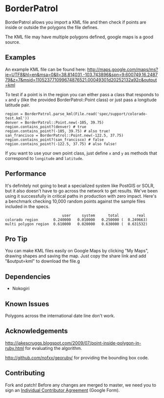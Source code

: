# BorderPatrol

BorderPatrol allows you import a KML file and then check if points are inside or outside the polygons the file defines.

The KML file may have multiple polygons defined, google maps is a good source.

## Examples

An example KML file can be found here:
http://maps.google.com/maps/ms?ie=UTF8&hl=en&msa=0&ll=38.814031,-103.743896&spn=9.600749,16.248779&z=7&msid=110523771099674876521.00049301d20252132a92c&output=kml

To test if a point is in the region you can either pass a class that responds to `x` and `y` (like the provided BorderPatrol::Point class) or just pass a longitude latitude pair.

    region = BorderPatrol.parse_kml(File.read('spec/support/colorado-test.kml'))
    denver = BorderPatrol::Point.new(-105, 39.75)
    region.contains_point?(denver) # true
    region.contains_point?(-105, 39.75) # also true!
    san_francisco = BorderPatrol::Point.new(-122.5, 37.75)
    region.contains_point?(san_francisco) # false
    region.contains_point?(-122.5, 37.75) # also false!

If you want to use your own point class, just define `x` and `y` as methods that correspond to `longitude` and `latitude`.

## Performance
It's definitely not going to beat a specialized system like PostGIS or SOLR, but it also doesn't have to go across the network to get results.
We've been using it successfully in critical paths in production with zero impact.  Here's a benchmark checking 10,000 random points against the sample files included in the specs.

                              user     system      total        real
    colorado region       0.240000   0.010000   0.250000 (  0.249663)
    multi polygon region  0.610000   0.020000   0.630000 (  0.631532)


## Pro Tip

You can make KML files easily on Google Maps by clicking "My Maps", drawing shapes and saving the map.  Just copy the share link and add "&output=kml" to download the file.g

## Dependencies

* Nokogiri

## Known Issues

Polygons across the international date line don't work.

## Acknowledgements

http://jakescruggs.blogspot.com/2009/07/point-inside-polygon-in-ruby.html for evaluating the algorithm.

http://github.com/nofxx/georuby/ for providing the bounding box code.

## Contributing

Fork and patch! Before any changes are merged to master, we need you to sign an
[Individual Contributor
Agreement](https://spreadsheets.google.com/a/squareup.com/spreadsheet/viewform?formkey=dDViT2xzUHAwRkI3X3k5Z0lQM091OGc6MQ&ndplr=1)
(Google Form).